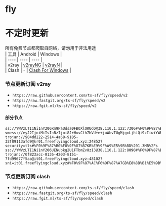 # fly
# 不定时更新
所有免费节点都爬取自网络，请勿用于非法用途  
|  工具  | Android  | Windows  |  
|  ----  | ----   | ----  |  
| v2ray  | [v2rayNG](https://github.com/2dust/v2rayNG/releases) | [v2rayN](https://github.com/2dust/v2rayN/releases) |  
| Clash  | - | [Clash For Windows](https://github.com/2dust/clashN/releases) | 
  
### 节点更新订阅  v2ray
- `https://raw.githubusercontent.com/ts-sf/fly/speed/v2`  
- `https://raw.fastgit.org/ts-sf/fly/speed/v2`  
- `https://raw.fgit.ml/ts-sf/fly/speed/v2`  
#### 部分节点  
``` 
ss://YWVzLTI1Ni1nY206Rm9PaUdsa0FBOXlQRUdQ@38.110.1.122:7306#%F0%9F%87%BA%F0%9F%87%B8US%E7%BE%8E%E5%9B%BD4%202.0MB%2Fs
vmess://eyJ2IjoiMiIsInBzIjoi8J+HuvCfh7hVU+e+juWbvTUgMjgxLjhLQi9zIiwiYWRkIjoiMTcyLjY3LjE4NS42NCIsInBvcnQiOiI4MDgwIiwiaWQiOiJiNTUxYWEyMi0yMmFmLTExZWUtYjhkOC1mMjNjOTMyZWI2OGQiLCJhaWQiOiIwIiwic2N5IjoiYXV0byIsIm5ldCI6IndzIiwidHlwZSI6IiIsImhvc3QiOiJvaWljdHcueXlkc2lpLmNvbSIsInBhdGgiOiIvIiwidGxzIjoiIiwic25pIjoiIiwidGVzdF9uYW1lIjoiVVPnvo7lm701In0=
trojan://904dd222-2514-4a68-9185-32f89113afd9@kr01.freeflyingcloud.xyz:24852?security=tls#%F0%9F%87%B0%F0%9F%87%B7KR%E9%9F%A9%E5%9B%BD%201.3MB%2Fs
ss://YWVzLTI1Ni1nY206UENubkg2U1FTbmZvUzI3@38.110.1.122:8090#%F0%9F%87%BA%F0%9F%87%B8US%E7%BE%8E%E5%9B%BD6%201.9MB%2Fs
trojan://0f823acc-0136-4203-8151-7fd99677f5aa@it01.freeflyingcloud.xyz:48102?sni=it01.freeflyingcloud.xyz#%F0%9F%87%AC%F0%9F%87%A7GB%E8%8B%B1%E5%9B%BD2%207.2MB%2Fs
```
### 节点更新订阅  clash
- `https://raw.githubusercontent.com/ts-sf/fly/speed/clash`  
- `https://raw.fastgit.org/ts-sf/fly/speed/clash`  
- `https://raw.fgit.ml/ts-sf/fly/speed/clash`  


